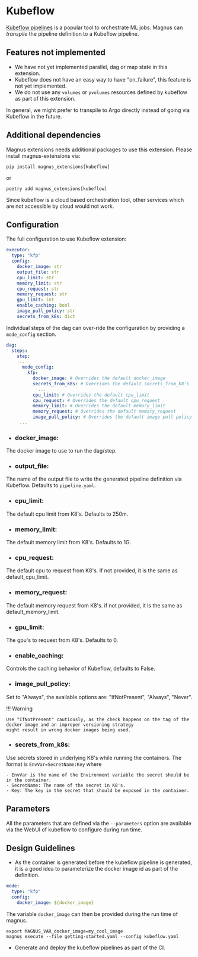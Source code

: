 # Kubeflow

[Kubeflow pipelines](https://www.kubeflow.org/docs/components/pipelines/v1/introduction/) is a popular tool to
orchestrate ML jobs. Magnus can *transpile* the pipeline definition to a Kubeflow pipeline.

## Features not implemented

- We have not yet implemented parallel, dag or map state in this extension.
- Kubeflow does not have an easy way to have "on_failure", this feature is not yet implemented.
- We do not use any ```volumes``` or ```pvolumes``` resources defined by kubeflow as part of this extension.

In general, we might prefer to transpile to Argo directly instead of going via Kubeflow in the future.

## Additional dependencies

Magnus extensions needs additional packages to use this extension. Please install magnus-extensions via:

```pip install magnus_extensions[kubeflow]```

or

```poetry add magnus_extensions[kubeflow]```

Since kubeflow is a cloud based orchestration tool, other services which are not accessible by cloud would not work.

## Configuration

The full configuration to use Kubeflow extension:

```yaml
executor:
  type: "kfp"
  config:
    docker_image: str
    output_file: str
    cpu_limit: str
    memory_limit: str
    cpu_request: str
    memory_request: str
    gpu_limit: int
    enable_caching: bool
    image_pull_policy: str
    secrets_from_k8s: dict
```

Individual steps of the dag can over-ride the configuration by providing a ```mode_config``` section.

```yaml
dag:
  steps:
    step:
    ...
      mode_config:
        kfp:
          docker_image: # Overrides the default docker_image
          secrets_from_k8s: # Overrides the default secrets_from_k8's
            ...
          cpu_limit: # Overrides the default cpu_limit
          cpu_request: # Overrides the default cpu_request
          memory_limit: # Overrides the default memory_limit
          memory_request: # Overrides the default memory_request
          image_pull_policy: # Overrides the default image pull policy
     ...
```

- ### docker_image:

The docker image to use to run the dag/step.

- ### output_file:

The name of the output file to write the generated pipeline definition via Kubeflow.
Defaults to ```pipeline.yaml```.

- ### cpu_limit:

The default cpu limit from K8's. Defaults to 250m.

- ### memory_limit:

The default memory limit from K8's. Defaults to 1G.

- ### cpu_request:

The default cpu to request from K8's. If not provided, it is the same as default_cpu_limit.

- ### memory_request:

The default memory request from K8's. if not provided, it is the same as default_memory_limit.

- ### gpu_limit:

The gpu's to request from K8's. Defaults to 0.

- ### enable_caching:

Controls the caching behavior of Kubeflow, defaults to False.

- ### image_pull_policy:

Set to "Always", the available options are: "IfNotPresent", "Always", "Never".


!!! Warning

    Use "IfNotPresent" cautiously, as the check happens on the tag of the docker image and an improper versioning strategy
    might result in wrong docker images being used.

- ### secrets_from_k8s:

Use secrets stored in underlying K8's while running the containers.
The format is ```EnvVar=SecretName:Key``` where

    - EnvVar is the name of the Environment variable the secret should be in the container.
    - SecretName: The name of the secret in K8's.
    - Key: The key in the secret that should be exposed in the container.


## Parameters

All the parameters that are defined via the ```--parameters``` option are available via the WebUI of kubeflow to
configure during run time.


## Design Guidelines

- As the container is generated before the kubeflow pipeline is generated, it is a good idea to parameterize the docker
image id as part of the definition.

```yaml
mode:
  type: "kfp"
  config:
    docker_image: ${docker_image}

```

The variable ```docker_image``` can then be provided during the run time of magnus.

```shell
export MAGNUS_VAR_docker_image=my_cool_image
magnus execute --file getting-started.yaml --config kubeflow.yaml
```

- Generate and deploy the kubeflow pipelines as part of the CI.
